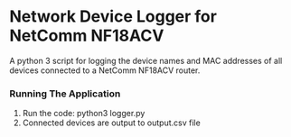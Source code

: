 # Network Device Logger for NetComm NF18ACV
A python 3 script for logging the device names and MAC addresses of all devices connected to a NetComm NF18ACV router.

### Running The Application

1. Run the code: python3 logger.py
2. Connected devices are output to output.csv file

<!-- ### Notes

* NOIP variable can be disabled to also include local ip addresses. -->